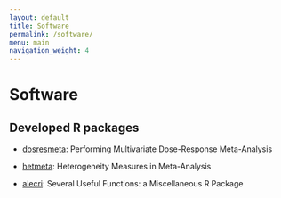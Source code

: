 ```yaml
---
layout: default
title: Software
permalink: /software/
menu: main
navigation_weight: 4
---
```


Software
========

## Developed R packages
<!--
<h2>(release version on CRAN, development version on GitHub)</h2>
-->

- [dosresmeta](/software/dosresmeta.html): Performing Multivariate Dose-Response Meta-Analysis

- [hetmeta](/software/hetmeta.html): Heterogeneity Measures in Meta-Analysis

- [alecri](https://github.com/alecri/alecri): Several Useful Functions: a Miscellaneous R Package